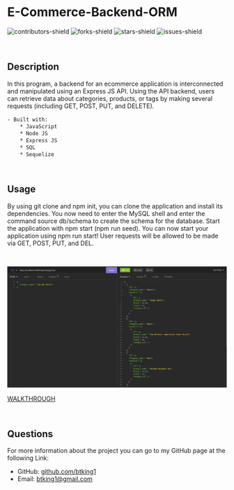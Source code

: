 # E-Commerce-Backend-ORM

![contributors-shield](https://img.shields.io/github/contributors/btking1/README-Generator?style=for-the-badge)
![forks-shield](https://img.shields.io/github/forks/btking1/README-Generator?style=for-the-badge)
![stars-shield](https://img.shields.io/github/stars/btking1/README-Generator?style=for-the-badge)
![issues-shield](https://img.shields.io/github/issues/btking1/README-Generator?style=for-the-badge)


<p>&nbsp;</p>



## Description
   
In this program, a backend for an ecommerce application is interconnected and manipulated using an Express JS API. 
Using the API backend, users can retrieve data about categories, products, or tags 
by making several requests (including GET, POST, PUT, and DELETE).

    - Built with: 
        * JavaScript
        * Node JS
        * Express JS
        * SQL
        * Sequelize
        
<p>&nbsp;</p>

## Usage

By using git clone and npm init, you can clone the application and install its dependencies. 
You now need to enter the MySQL shell and enter the command source db/schema to create the schema for the database.
Start the application with npm start (npm run seed).
You can now start your application using npm run start!
User requests will be allowed to be made via GET, POST, PUT, and DEL. 


<p>&nbsp;</p>


![SCREENSHOOT](https://github.com/btking1/E-Commerce-Backend-ORM/blob/main/img/E-Commerce%20screenshot.jpg)

[WALKTHROUGH](https://www.youtube.com/watch?v=MtOBPfmT9Ws&feature=youtu.be)

<p>&nbsp;</p>


## Questions

For more information about the project you can go
to my GitHub page at the following Link:

- GitHub: [github.com/btking1](https://github.com/btking1)
- Email: btking1@gmail.com
